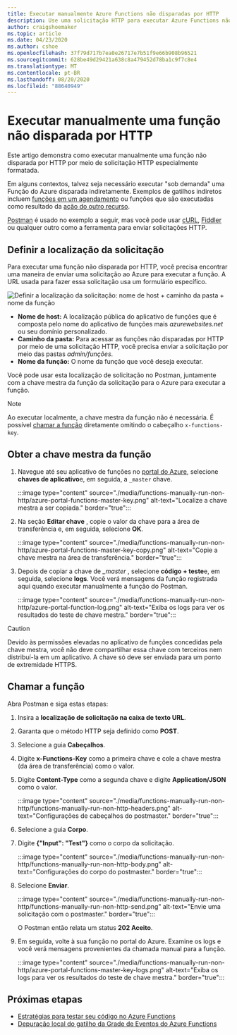```yaml
---
title: Executar manualmente Azure Functions não disparadas por HTTP
description: Use uma solicitação HTTP para executar Azure Functions não disparadas por HTTP
author: craigshoemaker
ms.topic: article
ms.date: 04/23/2020
ms.author: cshoe
ms.openlocfilehash: 37f79d717b7ea0e26717e7b51f9e66b908b96521
ms.sourcegitcommit: 628be49d29421a638c8a479452d78ba1c9f7c8e4
ms.translationtype: MT
ms.contentlocale: pt-BR
ms.lasthandoff: 08/20/2020
ms.locfileid: "88640949"
---
```

# <a name="manually-run-a-non-http-triggered-function"></a>Executar manualmente uma função não disparada por HTTP

Este artigo demonstra como executar manualmente uma função não disparada por HTTP por meio de solicitação HTTP especialmente formatada.

Em alguns contextos, talvez seja necessário executar "sob demanda" uma Função do Azure disparada indiretamente.  Exemplos de gatilhos indiretos incluem [funções em um agendamento](./functions-create-scheduled-function.md) ou funções que são executadas como resultado da [ação do outro recurso](./functions-create-storage-blob-triggered-function.md). 

[Postman](https://www.getpostman.com/) é usado no exemplo a seguir, mas você pode usar [cURL](https://curl.haxx.se/), [Fiddler](https://www.telerik.com/fiddler) ou qualquer outro como a ferramenta para enviar solicitações HTTP.

## <a name="define-the-request-location"></a>Definir a localização da solicitação

Para executar uma função não disparada por HTTP, você precisa encontrar uma maneira de enviar uma solicitação ao Azure para executar a função. A URL usada para fazer essa solicitação usa um formulário específico.

![Definir a localização da solicitação: nome de host + caminho da pasta + nome da função](./media/functions-manually-run-non-http/azure-functions-admin-url-anatomy.png)

- **Nome de host:** A localização pública do aplicativo de funções que é composta pelo nome do aplicativo de funções mais *azurewebsites.net* ou seu domínio personalizado.
- **Caminho da pasta:** Para acessar as funções não disparadas por HTTP por meio de uma solicitação HTTP, você precisa enviar a solicitação por meio das pastas *admin/funções*.
- **Nome da função:** O nome da função que você deseja executar.

Você pode usar esta localização de solicitação no Postman, juntamente com a chave mestra da função da solicitação para o Azure para executar a função.

> [!NOTE]
> Ao executar localmente, a chave mestra da função não é necessária. É possível [chamar a função](#call-the-function) diretamente omitindo o cabeçalho `x-functions-key`.

## <a name="get-the-functions-master-key"></a>Obter a chave mestra da função

1. Navegue até seu aplicativo de funções no [portal do Azure](https://portal.azure.com), selecione **chaves de aplicativo**e, em seguida, a `_master` chave. 

    :::image type="content" source="./media/functions-manually-run-non-http/azure-portal-functions-master-key.png" alt-text="Localize a chave mestra a ser copiada." border="true":::

1. Na seção **Editar chave** , copie o valor da chave para a área de transferência e, em seguida, selecione **OK**.

    :::image type="content" source="./media/functions-manually-run-non-http/azure-portal-functions-master-key-copy.png" alt-text="Copie a chave mestra na área de transferência." border="true":::

1. Depois de copiar a chave de *_master* , selecione **código + teste**e, em seguida, selecione **logs**. Você verá mensagens da função registrada aqui quando executar manualmente a função do Postman.

    :::image type="content" source="./media/functions-manually-run-non-http/azure-portal-function-log.png" alt-text="Exiba os logs para ver os resultados do teste de chave mestra." border="true":::

> [!CAUTION]  
> Devido às permissões elevadas no aplicativo de funções concedidas pela chave mestra, você não deve compartilhar essa chave com terceiros nem distribuí-la em um aplicativo. A chave só deve ser enviada para um ponto de extremidade HTTPS.

## <a name="call-the-function"></a>Chamar a função

Abra Postman e siga estas etapas:

1. Insira a **localização de solicitação na caixa de texto URL**.
1. Garanta que o método HTTP seja definido como **POST**.
1. Selecione a guia **Cabeçalhos**.
1. Digite **x-Functions-Key** como a primeira chave e cole a chave mestra (da área de transferência) como o valor.
1. Digite **Content-Type** como a segunda chave e digite **Application/JSON** como o valor.

    :::image type="content" source="./media/functions-manually-run-non-http/functions-manually-run-non-http-headers.png" alt-text="Configurações de cabeçalhos do postmaster." border="true":::

1. Selecione a guia **Corpo**.
1. Digite **{"Input": "Test"}** como o corpo da solicitação.

    :::image type="content" source="./media/functions-manually-run-non-http/functions-manually-run-non-http-body.png" alt-text="Configurações do corpo do postmaster." border="true":::

1. Selecione **Enviar**.
        
    :::image type="content" source="./media/functions-manually-run-non-http/functions-manually-run-non-http-send.png" alt-text="Envie uma solicitação com o postmaster." border="true":::

    O Postman então relata um status **202 Aceito**.

1. Em seguida, volte à sua função no portal do Azure. Examine os logs e você verá mensagens provenientes da chamada manual para a função.

    :::image type="content" source="./media/functions-manually-run-non-http/azure-portal-functions-master-key-logs.png" alt-text="Exiba os logs para ver os resultados do teste de chave mestra." border="true":::

## <a name="next-steps"></a>Próximas etapas

- [Estratégias para testar seu código no Azure Functions](./functions-test-a-function.md)
- [Depuração local do gatilho da Grade de Eventos do Azure Functions](./functions-debug-event-grid-trigger-local.md)
